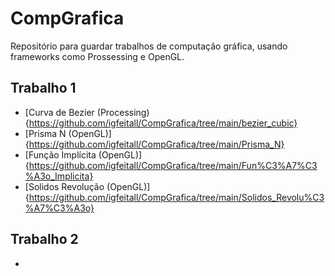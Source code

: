 # CompGrafica
Repositório para guardar trabalhos de computação gráfica, usando frameworks como Prossessing e OpenGL.

## Trabalho 1
- [Curva de Bezier (Processing){https://github.com/igfeitall/CompGrafica/tree/main/bezier_cubic}
- [Prisma N (OpenGL)]{https://github.com/igfeitall/CompGrafica/tree/main/Prisma_N}
- [Função Implícita (OpenGL)]{https://github.com/igfeitall/CompGrafica/tree/main/Fun%C3%A7%C3%A3o_Implicita}
- [Solidos Revolução (OpenGL)]{https://github.com/igfeitall/CompGrafica/tree/main/Solidos_Revolu%C3%A7%C3%A3o}



## Trabalho 2
-



